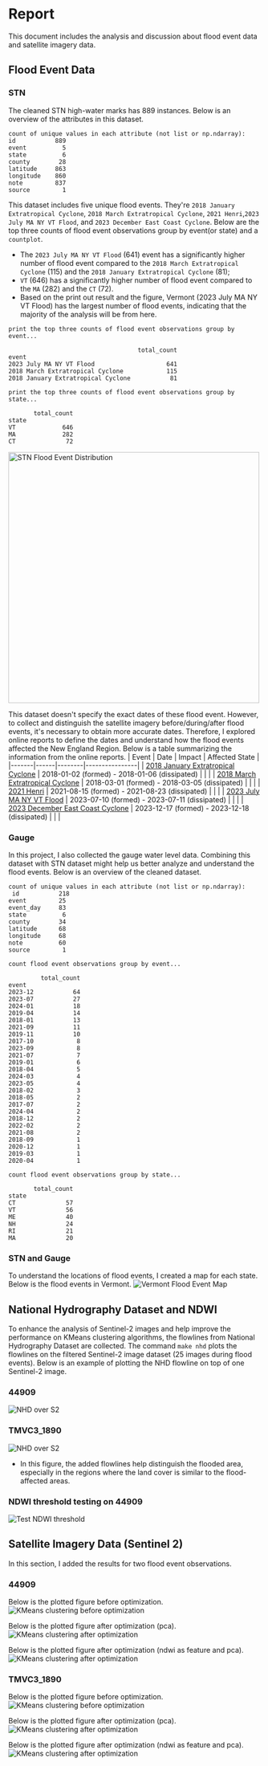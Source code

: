 # Report
This document includes the analysis and discussion about flood event data and satellite imagery data.

## Flood Event Data

### STN
The cleaned STN high-water marks has 889 instances. Below is an overview of the attributes in this dataset.
```
count of unique values in each attribute (not list or np.ndarray):
id           889
event          5
state          6
county        28
latitude     863
longitude    860
note         837
source         1
```

This dataset includes five unique flood events. They're `2018 January Extratropical Cyclone`, `2018 March Extratropical Cyclone`, `2021 Henri`,`2023 July MA NY VT Flood`, and `2023 December East Coast Cyclone`. Below are the top three counts of flood event observations group by event(or state) and a `countplot`. 
- The `2023 July MA NY VT Flood` (641) event has a significantly higher number of flood event compared to the `2018 March Extratropical Cyclone` (115) and the `2018 January Extratropical Cyclone` (81);
- `VT` (646) has a significantly higher number of flood event compared to the `MA` (282) and the `CT` (72).
- Based on the print out result and the figure, Vermont (2023 July MA NY VT Flood) has the largest number of flood events, indicating that the majority of the analysis will be from here. 

```
print the top three counts of flood event observations group by event...

                                    total_count
event
2023 July MA NY VT Flood                    641
2018 March Extratropical Cyclone            115
2018 January Extratropical Cyclone           81
```

```
print the top three counts of flood event observations group by state...

       total_count
state
VT             646
MA             282
CT              72
```
<img src="figs/flood_event/countplot_stn.png" width="500" alt="STN Flood Event Distribution">

This dataset doesn't specify the exact dates of these flood event. However, to collect and distinguish the satellite imagery before/during/after flood events, it's necessary to obtain more accurate dates. Therefore, I explored online reports to define the dates and understand how the flood events affected the New England Region. Below is a table summarizing the information from the online reports.
| Event | Date | Impact | Affected State |
|-------|------|--------|----------------|
| [2018 January Extratropical Cyclone](https://en.wikipedia.org/wiki/January_2018_North_American_blizzard) | 2018-01-02 (formed) - 2018-01-06 (dissipated) | | |
| [2018 March Extratropical Cyclone](https://en.wikipedia.org/wiki/March_1%E2%80%933,_2018_nor%27easter) | 2018-03-01 (formed) - 2018-03-05 (dissipated) | | |
| [2021 Henri](https://www.nhc.noaa.gov/data/tcr/AL082021_Henri.pdf) | 2021-08-15 (formed) - 2021-08-23 (dissipated) | | |
| [2023 July MA NY VT Flood](https://www.weather.gov/btv/The-Great-Vermont-Flood-of-10-11-July-2023-Preliminary-Meteorological-Summary) | 2023-07-10 (formed) - 2023-07-11 (dissipated) | | |
| [2023 December East Coast Cyclone](https://cw3e.ucsd.edu/wp-content/uploads/2023/12/20Dec2023_Summary/20231218EastCoast.pdf) | 2023-12-17 (formed) - 2023-12-18 (dissipated) | | |

### Gauge
In this project, I also collected the gauge water level data. Combining this dataset with STN dataset might help us better analyze and understand the flood events. Below is an overview of the cleaned dataset.

```
count of unique values in each attribute (not list or np.ndarray):
 id           218
event         25
event_day     83
state          6
county        34
latitude      68
longitude     68
note          60
source         1
```

```
count flood event observations group by event...

         total_count
event
2023-12           64
2023-07           27
2024-01           18
2019-04           14
2018-01           13
2021-09           11
2019-11           10
2017-10            8
2023-09            8
2021-07            7
2019-01            6
2018-04            5
2024-03            4
2023-05            4
2018-02            3
2018-05            2
2017-07            2
2024-04            2
2018-12            2
2022-02            2
2021-08            2
2018-09            1
2020-12            1
2019-03            1
2020-04            1
```

```
count flood event observations group by state...

       total_count
state
CT              57
VT              56
ME              40
NH              24
RI              21
MA              20
```

### STN and Gauge

To understand the locations of flood events, I created a map for each state. Below is the flood events in Vermont.
![Vermont Flood Event Map](./figs/flood_event/map_VT.png)

## National Hydrography Dataset and NDWI 
To enhance the analysis of Sentinel-2 images and help improve the performance on KMeans clustering algorithms, the flowlines from National Hydrography Dataset are collected. The command `make nhd` plots the flowlines on the filtered Sentinel-2 image dataset (25 images during flood events). Below is an example of plotting the NHD flowline on top of one Sentinel-2 image.
### 44909
![NHD over S2](./figs/s2_all_masks/44909_20230711T153821_20230711T154201_T18TXP_VIS_all_masks.png)

### TMVC3_1890
![NHD over S2](./figs/s2_all_masks/TMVC3_1890_20230711T153821_20230711T154201_T18TXM_VIS_all_masks.png)
- In this figure, the added flowlines help distinguish the flooded area, especially in the regions where the land cover is similar to the flood-affected areas. 

### NDWI threshold testing on 44909
![Test NDWI threshold](./figs/s2_ndwi/44909_20230711T153821_20230711T154201_T18TXP_NDWI_test.png)

## Satellite Imagery Data (Sentinel 2)
In this section, I added the results for two flood event observations.

### 44909
Below is the plotted figure before optimization.
![KMeans clustering before optimization](./figs/kmeans_default/44909_20230711_during%20flood_s2_default.png)

Below is the plotted figure after optimization (pca).
![KMeans clustering after optimization](./figs/kmeans_optimized/44909_20230711_during%20flood_s2_pca_i.png)

Below is the plotted figure after optimization (ndwi as feature and pca). 
![KMeans clustering after optimization](./figs/kmeans_optimized/44909_20230711_during%20flood_s2_pca_features_i.png)

### TMVC3_1890
Below is the plotted figure before optimization.
![KMeans clustering before optimization](./figs/kmeans_default/TMVC3_1890_20230711_during%20flood_s2_default.png)

Below is the plotted figure after optimization (pca).
![KMeans clustering after optimization](./figs/kmeans_optimized/TMVC3_1890_20230711_during%20flood_s2_pca_i.png)

Below is the plotted figure after optimization (ndwi as feature and pca). 
![KMeans clustering after optimization](./figs/kmeans_optimized/TMVC3_1890_20230711_during%20flood_s2_pca_features_i.png)